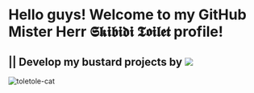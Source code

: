 ## <h1>Hello guys! Welcome to my GitHub Mister Herr 𝕾𝖐𝖎𝖇𝖎𝖉𝖎 𝕿𝖔𝖎𝖑𝖊𝖙 profile!</h1>
<h2>|| Develop my bustard projects by    
    <img src="https://img.shields.io/badge/Golang-000000?style=for-the-badge&logo=Goland&logoColor=00BFFF"/>
</h2>

![toletole-cat](https://github.com/user-attachments/assets/48ed6911-e4fd-4505-9038-128339de1e0f)
